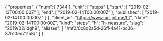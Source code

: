 {
  "properties": {
    "num": [
      7344
    ],
    "unit": [
      "steps"
    ],
    "start": [
      "2019-02-13T00:00:00Z"
    ],
    "end": [
      "2019-02-14T00:00:00Z"
    ],
    "published": [
      "2019-02-14T00:00:00Z"
    ]
  },
  "client_id": "https://www-api.jvt.me/fit",
  "date": "2019-02-14T00:00:00Z",
  "kind": "steps",
  "h": "h-measure",
  "slug": "2019/02/idgh9",
  "aliases": [
    "/mf2/0c8d2a5d-26ff-4a41-bc36-37b10ed71158/"
  ]
}
